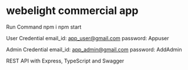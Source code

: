 # webelight commercial app

Run Command
npm i
npm start

User Credential
email_id: app_user@gmail.com
password: Appuser

Admin Credential
email_id: app_admin@gmail.com
password: AddAdmin

REST API with Express, TypeScript and Swagger

